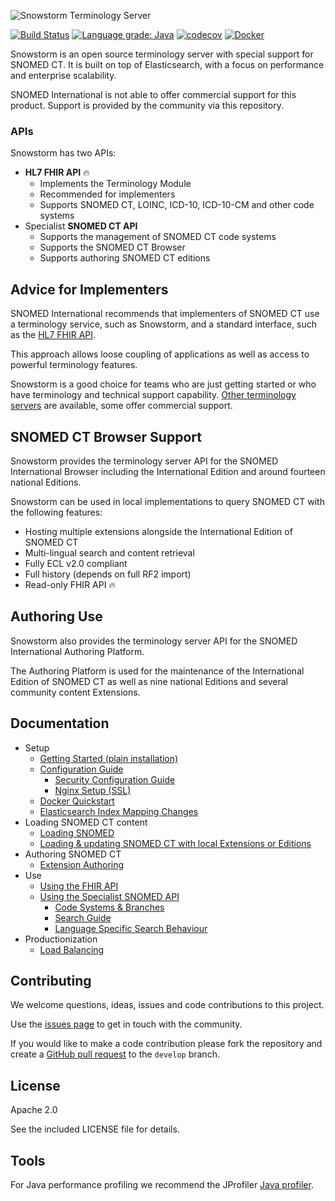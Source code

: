 ![Snowstorm Terminology Server](docs/images/SNOWSTORM-logo.svg)

[![Build Status](https://travis-ci.org/IHTSDO/snowstorm.svg?branch=master)](https://travis-ci.org/IHTSDO/snowstorm) [![Language grade: Java](https://img.shields.io/lgtm/grade/java/g/IHTSDO/snowstorm.svg?logo=lgtm&logoWidth=18)](https://lgtm.com/projects/g/IHTSDO/snowstorm/context:java) [![codecov](https://codecov.io/gh/IHTSDO/snowstorm/branch/master/graph/badge.svg)](https://codecov.io/gh/IHTSDO/snowstorm)
[![Docker](https://img.shields.io/docker/pulls/snomedinternational/snowstorm)](https://hub.docker.com/r/snomedinternational/snowstorm)

Snowstorm is an open source terminology server with special support for SNOMED CT. It is built on top of Elasticsearch, with a focus on performance and enterprise scalability.

SNOMED International is not able to offer commercial support for this product. 
Support is provided by the community via this repository.

### APIs
Snowstorm has two APIs:
- **HL7 FHIR API** :fire:
  - Implements the Terminology Module
  - Recommended for implementers
  - Supports SNOMED CT, LOINC, ICD-10, ICD-10-CM and other code systems
- Specialist **SNOMED CT API**
  - Supports the management of SNOMED CT code systems
  - Supports the SNOMED CT Browser
  - Supports authoring SNOMED CT editions

## Advice for Implementers
SNOMED International recommends that implementers of SNOMED CT use a terminology service, such as Snowstorm, and a standard interface, such as the [HL7 FHIR API](http://hl7.org/fhir/).

This approach allows loose coupling of applications as well as access to powerful terminology features.

Snowstorm is a good choice for teams who are just getting started or who have terminology and technical support capability. [Other terminology servers](https://confluence.ihtsdotools.org/display/IMP/Terminology+Services) are available, some offer 
commercial support.

## SNOMED CT Browser Support
Snowstorm provides the terminology server API for the SNOMED International Browser including the International Edition and around fourteen national Editions.

Snowstorm can be used in local implementations to query SNOMED CT with the following features:
- Hosting multiple extensions alongside the International Edition of SNOMED CT
- Multi-lingual search and content retrieval
- Fully ECL v2.0 compliant
- Full history (depends on full RF2 import)
- Read-only FHIR API :fire:

## Authoring Use
Snowstorm also provides the terminology server API for the SNOMED International Authoring Platform.

The Authoring Platform is used for the maintenance of the International Edition of SNOMED CT as well as nine national Editions and several community content Extensions.

## Documentation

- Setup
  - [Getting Started (plain installation)](docs/getting-started.md)
  - [Configuration Guide](docs/configuration-guide.md)
    - [Security Configuration Guide](docs/security-configuration.md)
    - [Nginx Setup (SSL)](docs/nginx-setup.md)
  - [Docker Quickstart](docs/using-docker.md)
  - [Elasticsearch Index Mapping Changes](docs/index-mapping-changes.md)
- Loading SNOMED CT content
  - [Loading SNOMED](docs/loading-snomed.md)
  - [Loading & updating SNOMED CT with local Extensions or Editions](docs/updating-snomed-and-extensions.md)
- Authoring SNOMED CT
  - [Extension Authoring](docs/extension-authoring.md)
- Use
  - [Using the FHIR API](docs/using-the-fhir-api.md)
  - [Using the Specialist SNOMED API](docs/using-the-api.md)
    - [Code Systems & Branches](docs/code-systems-and-branches.md)
    - [Search Guide](docs/search.md)
    - [Language Specific Search Behaviour](docs/language-specific-search.md)
- Productionization
  - [Load Balancing](docs/load-balancing.md)

## Contributing

We welcome questions, ideas, issues and code contributions to this project. 

Use the [issues page](https://github.com/IHTSDO/snowstorm/issues) to get in touch with the community. 

If you would like to make a code contribution please fork the repository and create a 
[GitHub pull request](https://help.github.com/en/github/collaborating-with-issues-and-pull-requests) to the `develop` branch.

## License

Apache 2.0

See the included LICENSE file for details.

## Tools

For Java performance profiling we recommend the JProfiler [Java profiler](https://www.ej-technologies.com/products/jprofiler/overview.html).
